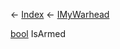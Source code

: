 ← [Index](Api-Index) ← [IMyWarhead](Sandbox.ModAPI.Ingame.IMyWarhead)

[bool](System.Boolean) IsArmed